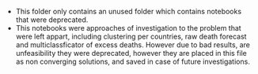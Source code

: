 
* This folder only contains an unused folder which contains notebooks that were deprecated.
* This notebooks were approaches of investigation to the problem that were left appart, including clustering per countries, raw death forecast and multiclassficator of excess deaths. However due to bad results, are unfeasibility they were deprecated, however they are placed in this file as non converging solutions, and saved in case of future investigations.

